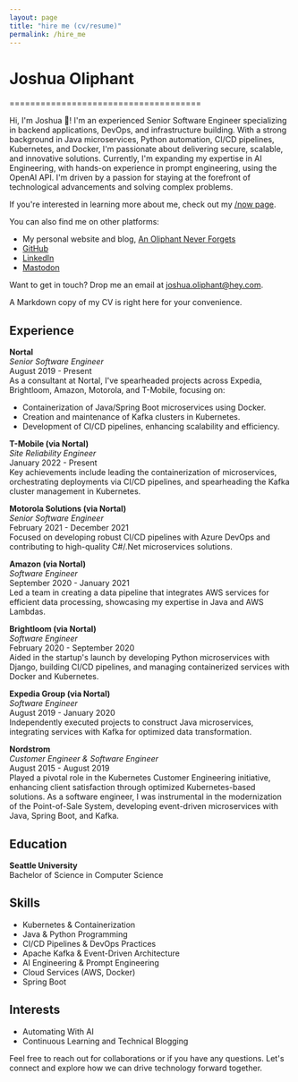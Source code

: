 ```yaml
---
layout: page
title: "hire me (cv/resume)"
permalink: /hire_me
---
```

# Joshua Oliphant
=====================================

Hi, I'm Joshua 👋! I'm an experienced Senior Software Engineer specializing in backend applications, DevOps, and infrastructure building. With a strong background in Java microservices, Python automation, CI/CD pipelines, Kubernetes, and Docker, I'm passionate about delivering secure, scalable, and innovative solutions. Currently, I'm expanding my expertise in AI Engineering, with hands-on experience in prompt engineering, using the OpenAI API. I'm driven by a passion for staying at the forefront of technological advancements and solving complex problems.

If you're interested in learning more about me, check out my [/now page](https://joshuaoliphant.github.io/An-Oliphant-Never-Forgets/now).

You can also find me on other platforms:

- My personal website and blog, [An Oliphant Never Forgets](https://joshuaoliphant.github.io/An-Oliphant-Never-Forgets/)
- [GitHub](https://github.com/joshuaoliphant)
- [LinkedIn](https://linkedin.com/in/joshuaoliphant)
- [Mastodon](https://techhub.social/@oliphant)

Want to get in touch? Drop me an email at [joshua.oliphant@hey.com](mailto:joshua.oliphant@hey.com).

A Markdown copy of my CV is right here for your convenience.

**Experience**
---------------

**Nortal**  
*Senior Software Engineer*  
August 2019 - Present  
As a consultant at Nortal, I've spearheaded projects across Expedia, Brightloom, Amazon, Motorola, and T-Mobile, focusing on:
- Containerization of Java/Spring Boot microservices using Docker.
- Creation and maintenance of Kafka clusters in Kubernetes.
- Development of CI/CD pipelines, enhancing scalability and efficiency.

**T-Mobile (via Nortal)**  
*Site Reliability Engineer*  
January 2022 - Present  
Key achievements include leading the containerization of microservices, orchestrating deployments via CI/CD pipelines, and spearheading the Kafka cluster management in Kubernetes.

**Motorola Solutions (via Nortal)**  
*Senior Software Engineer*  
February 2021 - December 2021  
Focused on developing robust CI/CD pipelines with Azure DevOps and contributing to high-quality C#/.Net microservices solutions.

**Amazon (via Nortal)**  
*Software Engineer*  
September 2020 - January 2021  
Led a team in creating a data pipeline that integrates AWS services for efficient data processing, showcasing my expertise in Java and AWS Lambdas.

**Brightloom (via Nortal)**  
*Software Engineer*  
February 2020 - September 2020  
Aided in the startup's launch by developing Python microservices with Django, building CI/CD pipelines, and managing containerized services with Docker and Kubernetes.

**Expedia Group (via Nortal)**  
*Software Engineer*  
August 2019 - January 2020  
Independently executed projects to construct Java microservices, integrating services with Kafka for optimized data transformation.

**Nordstrom**  
*Customer Engineer & Software Engineer*  
August 2015 - August 2019  
Played a pivotal role in the Kubernetes Customer Engineering initiative, enhancing client satisfaction through optimized Kubernetes-based solutions. As a software engineer, I was instrumental in the modernization of the Point-of-Sale System, developing event-driven microservices with Java, Spring Boot, and Kafka.

**Education**
-------------

**Seattle University**  
Bachelor of Science in Computer Science

**Skills**
----------

- Kubernetes & Containerization
- Java & Python Programming
- CI/CD Pipelines & DevOps Practices
- Apache Kafka & Event-Driven Architecture
- AI Engineering & Prompt Engineering
- Cloud Services (AWS, Docker)
- Spring Boot

**Interests**
-------------

- Automating With AI
- Continuous Learning and Technical Blogging

Feel free to reach out for collaborations or if you have any questions. Let's connect and explore how we can drive technology forward together.
